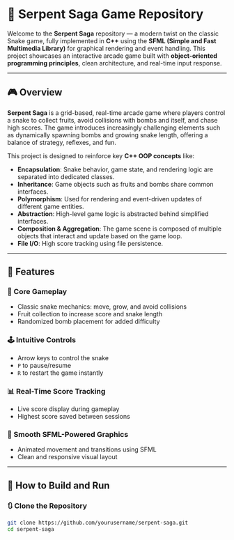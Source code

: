 # 🐍 Serpent Saga Game Repository

Welcome to the **Serpent Saga** repository — a modern twist on the classic Snake game, fully implemented in **C++** using the **SFML (Simple and Fast Multimedia Library)** for graphical rendering and event handling. This project showcases an interactive arcade game built with **object-oriented programming principles**, clean architecture, and real-time input response.

---

## 🎮 Overview

**Serpent Saga** is a grid-based, real-time arcade game where players control a snake to collect fruits, avoid collisions with bombs and itself, and chase high scores. The game introduces increasingly challenging elements such as dynamically spawning bombs and growing snake length, offering a balance of strategy, reflexes, and fun.

This project is designed to reinforce key **C++ OOP concepts** like:

- **Encapsulation**: Snake behavior, game state, and rendering logic are separated into dedicated classes.
- **Inheritance**: Game objects such as fruits and bombs share common interfaces.
- **Polymorphism**: Used for rendering and event-driven updates of different game entities.
- **Abstraction**: High-level game logic is abstracted behind simplified interfaces.
- **Composition & Aggregation**: The game scene is composed of multiple objects that interact and update based on the game loop.
- **File I/O**: High score tracking using file persistence.

---

## 🧩 Features

### 🎯 Core Gameplay
- Classic snake mechanics: move, grow, and avoid collisions
- Fruit collection to increase score and snake length
- Randomized bomb placement for added difficulty

### 🕹️ Intuitive Controls
- Arrow keys to control the snake
- `P` to pause/resume
- `R` to restart the game instantly

### 📊 Real-Time Score Tracking
- Live score display during gameplay
- Highest score saved between sessions

### 🧵 Smooth SFML-Powered Graphics
- Animated movement and transitions using SFML
- Clean and responsive visual layout

---

## 🔧 How to Build and Run

### 🔃 Clone the Repository

```bash
git clone https://github.com/yourusername/serpent-saga.git
cd serpent-saga
